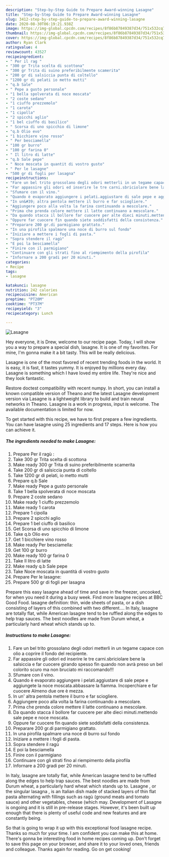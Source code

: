 ```yaml
---
description: "Step-by-Step Guide to Prepare Award-winning Lasagne"
title: "Step-by-Step Guide to Prepare Award-winning Lasagne"
slug: 3412-step-by-step-guide-to-prepare-award-winning-lasagne
date: 2020-08-30T06:19:21.938Z
image: https://img-global.cpcdn.com/recipes/8f86b87849387d34/751x532cq70/lasagne-recipe-main-photo.jpg
thumbnail: https://img-global.cpcdn.com/recipes/8f86b87849387d34/751x532cq70/lasagne-recipe-main-photo.jpg
cover: https://img-global.cpcdn.com/recipes/8f86b87849387d34/751x532cq70/lasagne-recipe-main-photo.jpg
author: Ryan Clark
ratingvalue: 4
reviewcount: 43527
recipeingredient:
- " Per il rag "
- "300 gr Trita scelta di scottona"
- "300 gr Trita di suino preferibilmente scamerita"
- "200 gr di salsiccia punta di coltello"
- "1200 gr di pelati io metto mutti"
- "q.b Sale"
- " Pepe a gusto personale"
- "1 bella spolverata di noce moscata"
- "2 coste sedano"
- "1 ciuffo prezzemolo"
- "1 carota"
- "1 cipolla"
- "2 spicchi aglio"
- "1 bel ciuffo di basilico"
- " Scorsa di uno spicchio di limone"
- "q.b Olio evo"
- "1 bicchiere vino rosso"
- " Per besciamella"
- "100 gr burro"
- "100 gr farina 0"
- " Il litro di latte"
- "q.b Sale pepe"
- " Noce moscata in quantit di vostro gusto"
- " Per le lasagne"
- "500 gr di fogli per lasagna"
recipeinstructions:
- "Fare un bel trito grossolano degli odori metterli in un tegame capace con olio a coprire il fondo del recipiente."
- "Far appassire gli odori ed inserire le tre carni.sbriciolare bene la salsiccia e far cuocere girando spesso fin quando non avrà preso un bel colorito scuro ma non bruciato mi raccomando!!!"
- "Sfumare con il vino."
- "Quando è evaporato aggiungere i pelati.aggiustare di sale pepe e aggiungete la noce moscata.abbassare la fiamma. Incoperchiare e far cuocere Almeno due ore è mezza."
- "In un&#39; altra pentola mettere il burro e far sciogliere."
- "Aggiungere poco alla volta la farina continuando a mescolare."
- "Prima che prenda colore mettere il latte continuano a mescolare."
- "Da quando stacca il bollore far cuocere per alte dieci minuti.mettendo sale pepe e noce moscata."
- "Oppure far cuocere fin quando siete soddisfatti della consistenza."
- "Preparare 200 gr.di parmigiano grattato."
- "In una pirofila spalmare una noce di burro sul fondo"
- "Iniziare a mettere i fogli di pasta."
- "Sopra stendere il ragù"
- "E poi la besciamella"
- "Finire con il parmigiano"
- "Continuare con gli strati fino al riempimento della pirofila"
- "Infornare a 200 gradi per 20 minuti."
categories:
- Recipe
tags:
- lasagne

katakunci: lasagne 
nutrition: 242 calories
recipecuisine: American
preptime: "PT20M"
cooktime: "PT37M"
recipeyield: "3"
recipecategory: Lunch

---
```



![Lasagne](https://img-global.cpcdn.com/recipes/8f86b87849387d34/751x532cq70/lasagne-recipe-main-photo.jpg)

Hey everyone, it is Drew, welcome to our recipe page. Today, I will show you a way to prepare a special dish, lasagne. It is one of my favorites. For mine, I'm gonna make it a bit tasty. This will be really delicious.

Lasagne is one of the most favored of recent trending foods in the world. It is easy, it is fast, it tastes yummy. It is enjoyed by millions every day. Lasagne is something which I have loved my entire life. They're nice and they look fantastic.

Restore doctest compatibility with recent numpy. In short, you can install a known compatible version of Theano and the latest Lasagne development version via Lasagne is a lightweight library to build and train neural networks in Theano. Lasagne is a work in progress, input is welcome. The available documentation is limited for now.


To get started with this recipe, we have to first prepare a few ingredients. You can have lasagne using 25 ingredients and 17 steps. Here is how you can achieve it.

<!--inarticleads1-->

##### The ingredients needed to make Lasagne:

1. Prepare  Per il ragù :
1. Take 300 gr Trita scelta di scottona
1. Make ready 300 gr Trita di suino preferibilmente scamerita
1. Take 200 gr di salsiccia punta di coltello
1. Take 1200 gr di pelati, io metto mutti
1. Prepare q.b Sale
1. Make ready  Pepe a gusto personale
1. Take 1 bella spolverata di noce moscata
1. Prepare 2 coste sedano
1. Make ready 1 ciuffo prezzemolo
1. Make ready 1 carota
1. Prepare 1 cipolla
1. Prepare 2 spicchi aglio
1. Prepare 1 bel ciuffo di basilico
1. Get  Scorsa di uno spicchio di limone
1. Take q.b Olio evo
1. Get 1 bicchiere vino rosso
1. Make ready  Per besciamella:
1. Get 100 gr burro
1. Make ready 100 gr farina 0
1. Take  Il litro di latte
1. Make ready q.b Sale pepe
1. Take  Noce moscata in quantità di vostro gusto
1. Prepare  Per le lasagne:
1. Prepare 500 gr di fogli per lasagna


Prepare this easy lasagne ahead of time and save in the freezer, uncooked, for when you need it during a busy week. Find more lasagne recipes at BBC Good Food. lasagne definition: thin, wide sheets of pasta, or a dish consisting of layers of this combined with two different…. In Italy, lasagne are totally flat, while American lasagne tend to be ruffled along the edges to help trap sauces. The best noodles are made from Durum wheat, a particularly hard wheat which stands up to. 

<!--inarticleads2-->

##### Instructions to make Lasagne:

1. Fare un bel trito grossolano degli odori metterli in un tegame capace con olio a coprire il fondo del recipiente.
1. Far appassire gli odori ed inserire le tre carni.sbriciolare bene la salsiccia e far cuocere girando spesso fin quando non avrà preso un bel colorito scuro ma non bruciato mi raccomando!!!
1. Sfumare con il vino.
1. Quando è evaporato aggiungere i pelati.aggiustare di sale pepe e aggiungete la noce moscata.abbassare la fiamma. Incoperchiare e far cuocere Almeno due ore è mezza.
1. In un&#39; altra pentola mettere il burro e far sciogliere.
1. Aggiungere poco alla volta la farina continuando a mescolare.
1. Prima che prenda colore mettere il latte continuano a mescolare.
1. Da quando stacca il bollore far cuocere per alte dieci minuti.mettendo sale pepe e noce moscata.
1. Oppure far cuocere fin quando siete soddisfatti della consistenza.
1. Preparare 200 gr.di parmigiano grattato.
1. In una pirofila spalmare una noce di burro sul fondo
1. Iniziare a mettere i fogli di pasta.
1. Sopra stendere il ragù
1. E poi la besciamella
1. Finire con il parmigiano
1. Continuare con gli strati fino al riempimento della pirofila
1. Infornare a 200 gradi per 20 minuti.


In Italy, lasagne are totally flat, while American lasagne tend to be ruffled along the edges to help trap sauces. The best noodles are made from Durum wheat, a particularly hard wheat which stands up to. Lasagne , or the singular lasagna , is an Italian dish made of stacked layers of thin flat pasta alternating with fillings such as ragù (ground meats and tomato sauce) and other vegetables, cheese (which may. Development of Lasagne is ongoing and it is still in pre-release stages. However, it&#39;s been built up enough that there is plenty of useful code and new features and are constantly being. 

So that is going to wrap it up with this exceptional food lasagne recipe. Thanks so much for your time. I am confident you can make this at home. There's gonna be interesting food in home recipes coming up. Don't forget to save this page on your browser, and share it to your loved ones, friends and colleague. Thanks again for reading. Go on get cooking!
